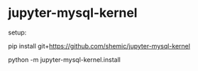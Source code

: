 # jupyter-mysql-kernel

setup:

pip install git+https://github.com/shemic/jupyter-mysql-kernel

python -m jupyter-mysql-kernel.install
